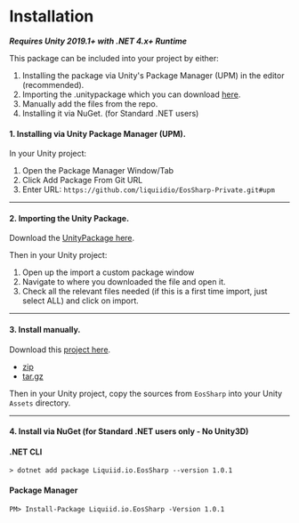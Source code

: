 # Installation

_**Requires Unity 2019.1+ with .NET 4.x+ Runtime**_

This package can be included into your project by either:

1. Installing the package via Unity's Package Manager (UPM) in the editor (recommended).
2. Importing the .unitypackage which you can download [here](https://github.com/liquiidio/EosSharp-Private/releases/latest/download/io.liquiid.eossharp.unitypackage). 
3. Manually add the files from the repo.
4. Installing it via NuGet. (for Standard .NET users)

#### 1. Installing via Unity Package Manager (UPM).

In your Unity project:

1. Open the Package Manager Window/Tab
2. Click Add Package From Git URL
3. Enter URL: `https://github.com/liquiidio/EosSharp-Private.git#upm` 

***

#### 2. Importing the Unity Package.

Download the [UnityPackage here](https://github.com/liquiidio/EosSharp-Private/releases/latest/download/io.liquiid.eossharp.unitypackage). 

Then in your Unity project:

1. Open up the import a custom package window
2. Navigate to where you downloaded the file and open it.
3. Check all the relevant files needed (if this is a first time import, just select ALL) and click on import.

***

#### 3. Install manually.

Download this [project here](https://github.com/liquiidio/EosSharp-Private/releases/latest).

  * [zip](https://github.com/liquiidio/EosSharp-Private/archive/refs/tags/1.0.5.zip) 
  * [tar.gz](https://github.com/liquiidio/EosSharp-Private/archive/refs/tags/1.0.5.tar.gz) 

Then in your Unity project, copy the sources from `EosSharp` into your Unity `Assets` directory.

***

#### 4. Install via NuGet (for Standard .NET users only - No Unity3D)

#### .NET CLI

`> dotnet add package Liquiid.io.EosSharp --version 1.0.1`

#### Package Manager

`PM> Install-Package Liquiid.io.EosSharp -Version 1.0.1`
